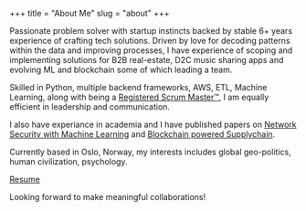 +++
title = "About Me"
slug = "about"
+++

Passionate problem solver with startup instincts backed by stable 6+  years experience of crafting tech solutions. Driven by love for decoding patterns within the data and improving processes, I have experience of scoping and implementing solutions for B2B real-estate, D2C music sharing apps and evolving ML and blockchain some of which leading a team.

Skilled in Python, multiple backend frameworks, AWS, ETL, Machine Learning, along with being a [Registered Scrum Master™](https://s3.amazonaws.com/scruminc-certs/RSM-3052636), I am equally efficient in leadership and communication.

I also have experiance in academia and I have published papers on [Network Security with Machine Learning](/library/AnomalybasedIDS.pdf) and [Blockchain powered Supplychain](http://ictaes.org/wp-content/uploads/2019/09/3_IJAE_Vol2No2.pdf).

Currently based in Oslo, Norway, my interests includes global geo-politics, human civilization, psychology.

[Resume](/library/saurav_resume.pdf)

Looking forward to make meaningful collaborations!
